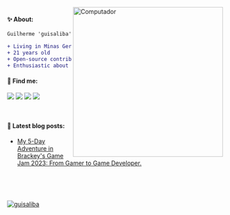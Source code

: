 <img src="https://raw.githubusercontent.com/MicaelliMedeiros/micaellimedeiros/master/image/computer-illustration.png" min-width="350px" max-width="350px" width="350px" align="right" alt="Computador">

#### **✨ About:**
```diff
Guilherme 'guisaliba', young passionate developer.

+ Living in Minas Gerais, Brazil 🇧🇷
+ 21 years old 
+ Open-source contributor. Eager to learn and collaborate.
+ Enthusiastic about algorithms, data structures, compilers and AI. 
```

#### **💌 Find me:**

<p align="left">
  <a href="https://twitter.com/guisaliba1"><img src="https://img.shields.io/badge/Twitter-1DA1F2?style=for-the-badge&logo=twitter&logoColor=white"></img></a>
  <a href="https://www.twitch.tv/salibaa"><img src="https://img.shields.io/badge/Twitch-9146FF?style=for-the-badge&logo=twitch&logoColor=white"></img></a>
  <a href="https://www.linkedin.com/in/guisaliba/"><img src="https://img.shields.io/badge/LinkedIn-0077B5?style=for-the-badge&logo=linkedin&logoColor=004182"></img></a>
  <a href="https://dev.to/guisaliba"><img src="https://img.shields.io/badge/dev.to-0A0A0A?style=for-the-badge&logo=dev.to&logoColor=white"></img></a>
</p>  

<br>

#### **📕 Latest blog posts:**
<!-- BLOG:START -->
- [My 5-Day Adventure in Brackey's Game Jam 2023: From Gamer to Game Developer.](https://dev.to/guisaliba/my-5-day-adventure-in-brackeys-game-jam-2023-from-gamer-to-game-developer-3d21)
<!-- BLOG:END -->

<br>
<br>
<br>

[![guisaliba](https://github-readme-stats.vercel.app/api/top-langs/?username=guisaliba&layout=compact&theme=tokyonight&hide=html,css&show_icons=true)](https://github.com/anuraghazra/github-readme-stats)
